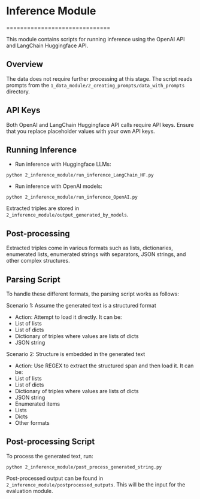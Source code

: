 # Inference Module
==============================

This module contains scripts for running inference using the OpenAI API and LangChain Huggingface API.

Overview
--------
The data does not require further processing at this stage. The script reads prompts from the `1_data_module/2_creating_prompts/data_with_prompts` directory.

API Keys
--------
Both OpenAI and LangChain Huggingface API calls require API keys. Ensure that you replace placeholder values with your own API keys.

Running Inference
-----------------
- Run inference with Huggingface LLMs:

`python 2_inference_module/run_inference_LangChain_HF.py`


- Run inference with OpenAI models:

`python 2_inference_module/run_inference_OpenAI.py`


Extracted triples are stored in `2_inference_module/output_generated_by_models`.

Post-processing
---------------
Extracted triples come in various formats such as lists, dictionaries, enumerated lists, enumerated strings with separators, JSON strings, and other complex structures.

Parsing Script
--------------
To handle these different formats, the parsing script works as follows:

Scenario 1: Assume the generated text is a structured format
- Action: Attempt to load it directly. It can be:
- List of lists
- List of dicts
- Dictionary of triples where values are lists of dicts
- JSON string

Scenario 2: Structure is embedded in the generated text
- Action: Use REGEX to extract the structured span and then load it. It can be:
- List of lists
- List of dicts
- Dictionary of triples where values are lists of dicts
- JSON string
- Enumerated items
- Lists
- Dicts
- Other formats

Post-processing Script
----------------------
To process the generated text, run:

`python 2_inference_module/post_process_generated_string.py`


Post-processed output can be found in `2_inference_module/postprocessed_outputs`. This will be the input for the evaluation module.
